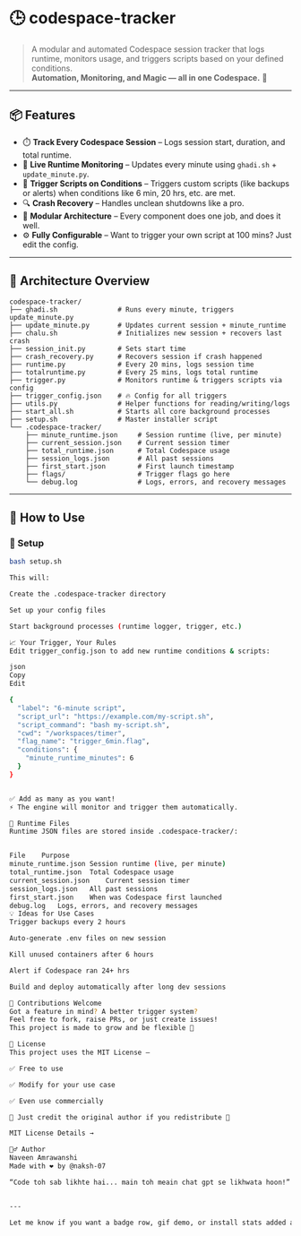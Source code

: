 # 🕒 codespace-tracker

> A modular and automated Codespace session tracker that logs runtime, monitors usage, and triggers scripts based on your defined conditions.  
> **Automation, Monitoring, and Magic — all in one Codespace.** 🔮

---

## 📦 Features

- ⏱️ **Track Every Codespace Session** – Logs session start, duration, and total runtime.
- 🔁 **Live Runtime Monitoring** – Updates every minute using `ghadi.sh` + `update_minute.py`.
- 🚨 **Trigger Scripts on Conditions** – Triggers custom scripts (like backups or alerts) when conditions like 6 min, 20 hrs, etc. are met.
- 🔍 **Crash Recovery** – Handles unclean shutdowns like a pro.
- 🔧 **Modular Architecture** – Every component does one job, and does it well.
- ⚙️ **Fully Configurable** – Want to trigger your own script at 100 mins? Just edit the config.

---

## 🧠 Architecture Overview

```
codespace-tracker/
├── ghadi.sh               # Runs every minute, triggers update_minute.py
├── update_minute.py       # Updates current session + minute_runtime
├── chalu.sh               # Initializes new session + recovers last crash
├── session_init.py        # Sets start time
├── crash_recovery.py      # Recovers session if crash happened
├── runtime.py             # Every 20 mins, logs session time
├── totalruntime.py        # Every 25 mins, logs total runtime
├── trigger.py             # Monitors runtime & triggers scripts via config
├── trigger_config.json    # 🔥 Config for all triggers
├── utils.py               # Helper functions for reading/writing/logs
├── start_all.sh           # Starts all core background processes
├── setup.sh               # Master installer script
└── .codespace-tracker/
    ├── minute_runtime.json     # Session runtime (live, per minute)
    ├── current_session.json    # Current session timer
    ├── total_runtime.json      # Total Codespace usage
    ├── session_logs.json       # All past sessions
    ├── first_start.json        # First launch timestamp
    ├── flags/                  # Trigger flags go here
    └── debug.log               # Logs, errors, and recovery messages
```






---

## 🚀 How to Use

### 🔧 Setup

```bash
bash setup.sh

This will:

Create the .codespace-tracker directory

Set up your config files

Start background processes (runtime logger, trigger, etc.)

📈 Your Trigger, Your Rules
Edit trigger_config.json to add new runtime conditions & scripts:

json
Copy
Edit

{
  "label": "6-minute script",
  "script_url": "https://example.com/my-script.sh",
  "script_command": "bash my-script.sh",
  "cwd": "/workspaces/timer",
  "flag_name": "trigger_6min.flag",
  "conditions": {
    "minute_runtime_minutes": 6
  }
}


✅ Add as many as you want!
⚡ The engine will monitor and trigger them automatically.

💾 Runtime Files
Runtime JSON files are stored inside .codespace-tracker/:


File	Purpose
minute_runtime.json	Session runtime (live, per minute)
total_runtime.json	Total Codespace usage
current_session.json	Current session timer
session_logs.json	All past sessions
first_start.json	When was Codespace first launched
debug.log	Logs, errors, and recovery messages
💡 Ideas for Use Cases
Trigger backups every 2 hours

Auto-generate .env files on new session

Kill unused containers after 6 hours

Alert if Codespace ran 24+ hrs

Build and deploy automatically after long dev sessions

🙌 Contributions Welcome
Got a feature in mind? A better trigger system?
Feel free to fork, raise PRs, or just create issues!
This project is made to grow and be flexible 💪

📜 License
This project uses the MIT License —

✅ Free to use

✅ Modify for your use case

✅ Even use commercially

🧠 Just credit the original author if you redistribute 🙌

MIT License Details →

🧙‍♂️ Author
Naveen Amrawanshi
Made with ❤️ by @naksh-07

“Code toh sab likhte hai... main toh meain chat gpt se likhwata hoon!”


---

Let me know if you want a badge row, gif demo, or install stats added at the top!
